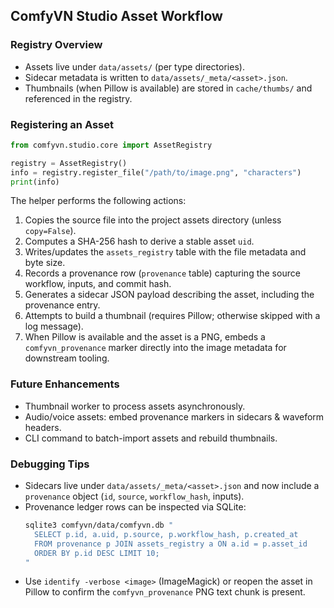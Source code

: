 ## ComfyVN Studio Asset Workflow

### Registry Overview

- Assets live under `data/assets/` (per type directories).
- Sidecar metadata is written to `data/assets/_meta/<asset>.json`.
- Thumbnails (when Pillow is available) are stored in `cache/thumbs/` and referenced in the registry.

### Registering an Asset

```python
from comfyvn.studio.core import AssetRegistry

registry = AssetRegistry()
info = registry.register_file("/path/to/image.png", "characters")
print(info)
```

The helper performs the following actions:
1. Copies the source file into the project assets directory (unless `copy=False`).
2. Computes a SHA-256 hash to derive a stable asset `uid`.
3. Writes/updates the `assets_registry` table with the file metadata and byte size.
4. Records a provenance row (`provenance` table) capturing the source workflow, inputs, and commit hash.
5. Generates a sidecar JSON payload describing the asset, including the provenance entry.
6. Attempts to build a thumbnail (requires Pillow; otherwise skipped with a log message).
7. When Pillow is available and the asset is a PNG, embeds a `comfyvn_provenance` marker directly into the image metadata for downstream tooling.

### Future Enhancements

- Thumbnail worker to process assets asynchronously.
- Audio/voice assets: embed provenance markers in sidecars & waveform headers.
- CLI command to batch-import assets and rebuild thumbnails.

### Debugging Tips

- Sidecars live under `data/assets/_meta/<asset>.json` and now include a `provenance` object (`id`, `source`, `workflow_hash`, inputs).
- Provenance ledger rows can be inspected via SQLite:
  ```bash
  sqlite3 comfyvn/data/comfyvn.db "
    SELECT p.id, a.uid, p.source, p.workflow_hash, p.created_at
    FROM provenance p JOIN assets_registry a ON a.id = p.asset_id
    ORDER BY p.id DESC LIMIT 10;
  "
  ```
- Use `identify -verbose <image>` (ImageMagick) or reopen the asset in Pillow to confirm the `comfyvn_provenance` PNG text chunk is present.
